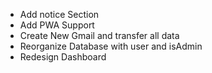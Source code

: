 <!-- - Add favicon properly -->

- Add notice Section
  <!-- - Add Navigation to Activity -->
  <!-- - Add Navigation to Achievement -->
  <!-- - Add Contact Page -->
  <!-- - Add Donate To GBDC Page -->
  <!-- - Add Add New Volunteer -->
  <!-- - Add Gothontontro Page -->
- Add PWA Support
- Create New Gmail and transfer all data
- Reorganize Database with user and isAdmin
- Redesign Dashboard
